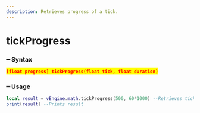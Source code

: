 ```yaml
---
description: Retrieves progress of a tick.
---
```


# tickProgress

### ━ Syntax

<mark style="color:red;">**`[float progress] tickProgress(float tick, float duration)`**</mark>

### ━ Usage

```lua
local result = vEngine.math.tickProgress(500, 60*1000) --Retrieves tick's progress
print(result) --Prints result
```
